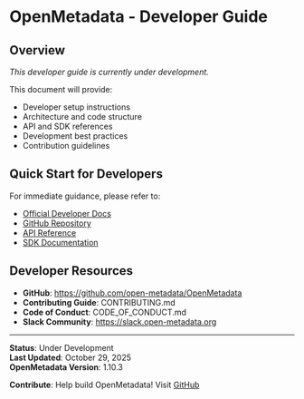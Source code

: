 ﻿# OpenMetadata - Developer Guide

## Overview

*This developer guide is currently under development.*

This document will provide:
- Developer setup instructions
- Architecture and code structure
- API and SDK references
- Development best practices
- Contribution guidelines

## Quick Start for Developers

For immediate guidance, please refer to:
- [Official Developer Docs](https://docs.open-metadata.org/developers)
- [GitHub Repository](https://github.com/open-metadata/OpenMetadata)
- [API Reference](../03-technical-deep-dive/apis-integration.md)
- [SDK Documentation](../08-sdk-reference/README.md)

## Developer Resources

- **GitHub**: https://github.com/open-metadata/OpenMetadata
- **Contributing Guide**: CONTRIBUTING.md
- **Code of Conduct**: CODE_OF_CONDUCT.md
- **Slack Community**: https://slack.open-metadata.org

---

**Status**: Under Development  
**Last Updated**: October 29, 2025  
**OpenMetadata Version**: 1.10.3

**Contribute**: Help build OpenMetadata! Visit [GitHub](https://github.com/open-metadata/OpenMetadata)
